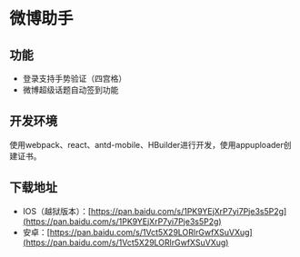 # 微博助手

## 功能
* 登录支持手势验证（四宫格）
* 微博超级话题自动签到功能

## 开发环境
使用webpack、react、antd-mobile、HBuilder进行开发，使用appuploader创建证书。

## 下载地址
* IOS（越狱版本）：[https://pan.baidu.com/s/1PK9YEjXrP7yi7Pje3s5P2g](https://pan.baidu.com/s/1PK9YEjXrP7yi7Pje3s5P2g)
* 安卓：[https://pan.baidu.com/s/1Vct5X29LORlrGwfXSuVXug](https://pan.baidu.com/s/1Vct5X29LORlrGwfXSuVXug)